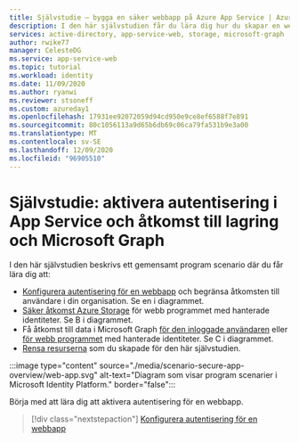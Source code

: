 ```yaml
---
title: Självstudie – bygga en säker webbapp på Azure App Service | Azure
description: I den här självstudien får du lära dig hur du skapar en webbapp med hjälp av Azure App Service, aktiverar autentisering, anropar Azure Storage och anropar Microsoft Graph.
services: active-directory, app-service-web, storage, microsoft-graph
author: rwike77
manager: CelesteDG
ms.service: app-service-web
ms.topic: tutorial
ms.workload: identity
ms.date: 11/09/2020
ms.author: ryanwi
ms.reviewer: stsoneff
ms.custom: azureday1
ms.openlocfilehash: 17931ee92072059d94cd950e9ce8ef6588f7e891
ms.sourcegitcommit: 80c1056113a9d65b6db69c06ca79fa531b9e3a00
ms.translationtype: MT
ms.contentlocale: sv-SE
ms.lasthandoff: 12/09/2020
ms.locfileid: "96905510"
---
```

# <a name="tutorial-enable-authentication-in-app-service-and-access-storage-and-microsoft-graph"></a>Självstudie: aktivera autentisering i App Service och åtkomst till lagring och Microsoft Graph

I den här självstudien beskrivs ett gemensamt program scenario där du får lära dig att:

- [Konfigurera autentisering för en webbapp](scenario-secure-app-authentication-app-service.md) och begränsa åtkomsten till användare i din organisation. Se en i diagrammet.
- [Säker åtkomst Azure Storage](scenario-secure-app-access-storage.md) för webb programmet med hanterade identiteter. Se B i diagrammet.
- Få åtkomst till data i Microsoft Graph [för den inloggade användaren](scenario-secure-app-access-microsoft-graph-as-user.md) eller [för webb programmet](scenario-secure-app-access-microsoft-graph-as-app.md) med hanterade identiteter. Se C i diagrammet.
- [Rensa resurserna](scenario-secure-app-clean-up-resources.md) som du skapade för den här självstudien.

:::image type="content" source="./media/scenario-secure-app-overview/web-app.svg" alt-text="Diagram som visar program scenarier i Microsoft Identity Platform." border="false":::

Börja med att lära dig att aktivera autentisering för en webbapp.

> [!div class="nextstepaction"]
> [Konfigurera autentisering för en webbapp](scenario-secure-app-authentication-app-service.md)
